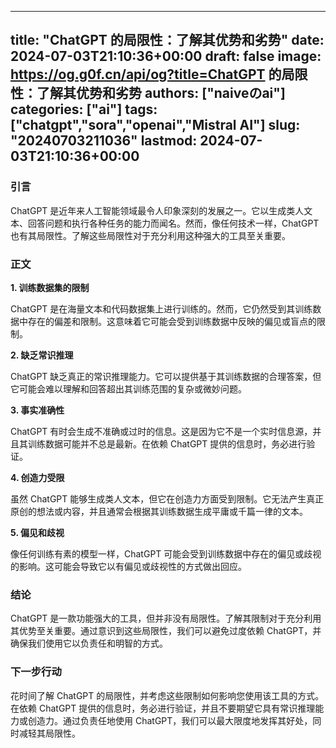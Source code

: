 
---
title: "ChatGPT 的局限性：了解其优势和劣势"
date: 2024-07-03T21:10:36+00:00
draft: false
image: https://og.g0f.cn/api/og?title=ChatGPT 的局限性：了解其优势和劣势
authors: ["naiveのai"]
categories: ["ai"]
tags: ["chatgpt","sora","openai","Mistral AI"]
slug: "20240703211036"
lastmod: 2024-07-03T21:10:36+00:00
---
### 引言

ChatGPT 是近年来人工智能领域最令人印象深刻的发展之一。它以生成类人文本、回答问题和执行各种任务的能力而闻名。然而，像任何技术一样，ChatGPT 也有其局限性。了解这些局限性对于充分利用这种强大的工具至关重要。

### 正文

**1. 训练数据集的限制**

ChatGPT 是在海量文本和代码数据集上进行训练的。然而，它仍然受到其训练数据中存在的偏差和限制。这意味着它可能会受到训练数据中反映的偏见或盲点的限制。

**2. 缺乏常识推理**

ChatGPT 缺乏真正的常识推理能力。它可以提供基于其训练数据的合理答案，但它可能会难以理解和回答超出其训练范围的复杂或微妙问题。

**3. 事实准确性**

ChatGPT 有时会生成不准确或过时的信息。这是因为它不是一个实时信息源，并且其训练数据可能并不总是最新。在依赖 ChatGPT 提供的信息时，务必进行验证。

**4. 创造力受限**

虽然 ChatGPT 能够生成类人文本，但它在创造力方面受到限制。它无法产生真正原创的想法或内容，并且通常会根据其训练数据生成平庸或千篇一律的文本。

**5. 偏见和歧视**

像任何训练有素的模型一样，ChatGPT 可能会受到训练数据中存在的偏见或歧视的影响。这可能会导致它以有偏见或歧视性的方式做出回应。

### 结论

ChatGPT 是一款功能强大的工具，但并非没有局限性。了解其限制对于充分利用其优势至关重要。通过意识到这些局限性，我们可以避免过度依赖 ChatGPT，并确保我们使用它以负责任和明智的方式。

### 下一步行动

花时间了解 ChatGPT 的局限性，并考虑这些限制如何影响您使用该工具的方式。在依赖 ChatGPT 提供的信息时，务必进行验证，并且不要期望它具有常识推理能力或创造力。通过负责任地使用 ChatGPT，我们可以最大限度地发挥其好处，同时减轻其局限性。